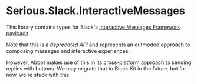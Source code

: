 # Serious.Slack.InteractiveMessages

This library contains types for Slack's [Interactive Messages Framework payloads](https://api.slack.com/legacy/interactive-message-field-guide). 

Note that this is a _deprecated API_ and represents an outmoded approach to composing messages and interactive experiences.

However, Abbot makes use of this in its cross-platform approach to sending replies with buttons. We may migrate that to Block Kit in the future, but for now, we're stuck with this.